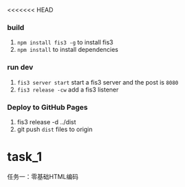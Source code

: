 <<<<<<< HEAD
### build

1. `npm install fis3 -g` to install fis3
2. `npm install` to install dependencies

### run dev

1. `fis3 server start` start a fis3 server and the post is `8080`
2. `fis3 release -cw` add a fis3 listener

### Deploy to GitHub Pages

1. fis3 release -d ../dist
2. git push `dist` files to origin


# task_1
任务一：零基础HTML编码
